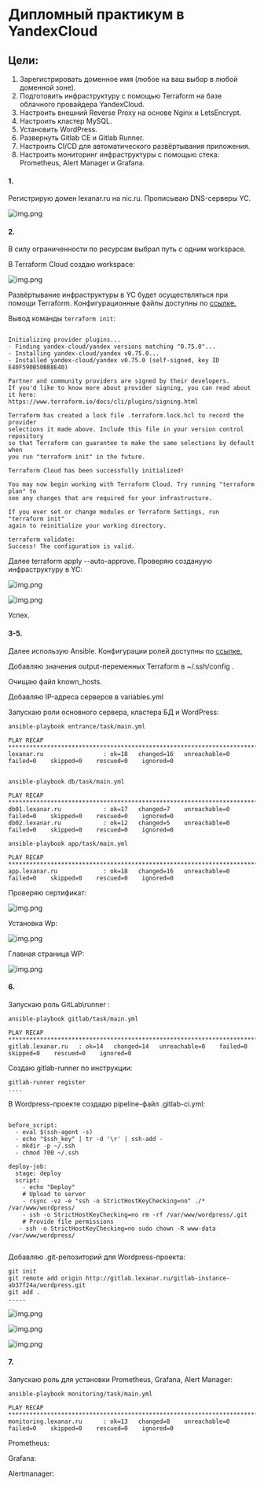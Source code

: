 # Дипломный практикум в YandexCloud

## Цели:

1. Зарегистрировать доменное имя (любое на ваш выбор в любой доменной зоне).
2. Подготовить инфраструктуру с помощью Terraform на базе облачного провайдера YandexCloud.
3. Настроить внешний Reverse Proxy на основе Nginx и LetsEncrypt.
4. Настроить кластер MySQL.
5. Установить WordPress.
6. Развернуть Gitlab CE и Gitlab Runner.
7. Настроить CI/CD для автоматического развёртывания приложения.
8. Настроить мониторинг инфраструктуры с помощью стека: Prometheus, Alert Manager и Grafana.


#### 1.
Регистрирую домен lexanar.ru на nic.ru. Прописываю DNS-серверы YC.

![img.png](scrnshts/1.png)

#### 2.

В cилу ограниченности по ресурсам выбрал путь с одним workspace.

В Terraform Cloud создаю workspace:

![img.png](scrnshts/2.png)

Развёртывание инфраструктуры в YC будет осуществляться при помощи Terraform. Конфигурационные файлы доступны по [ссылке.](https://github.com/lexche/devops-netology/tree/master/diplom/terraform)

Вывод команды   `terraform init`:

``` Initializing Terraform Cloud...

Initializing provider plugins...
- Finding yandex-cloud/yandex versions matching "0.75.0"...
- Installing yandex-cloud/yandex v0.75.0...
- Installed yandex-cloud/yandex v0.75.0 (self-signed, key ID E40F590B50BB8E40)

Partner and community providers are signed by their developers.
If you'd like to know more about provider signing, you can read about it here:
https://www.terraform.io/docs/cli/plugins/signing.html

Terraform has created a lock file .terraform.lock.hcl to record the provider
selections it made above. Include this file in your version control repository
so that Terraform can guarantee to make the same selections by default when
you run "terraform init" in the future.

Terraform Cloud has been successfully initialized!

You may now begin working with Terraform Cloud. Try running "terraform plan" to
see any changes that are required for your infrastructure.

If you ever set or change modules or Terraform Settings, run "terraform init"
again to reinitialize your working directory.

terraform validate:
Success! The configuration is valid.     
```

Далее terraform apply --auto-approve. Проверяю создануую инфраструктуру в YC:

![img.png](scrnshts/3.png)

![img.png](scrnshts/5.png)

Успех.

#### 3-5.

Далее использую Ansible. Конфигурации ролей доступны по [ссылке.](https://github.com/lexche/devops-netology/tree/master/diplom/ansible)

Добавляю значения output-переменных Terraform в ~/.ssh/config .

Очищаю  файл known_hosts.

Добавляю IP-адреса серверов в variables.yml

Запускаю роли основного сервера, кластера БД и WordPress:
```
ansible-playbook entrance/task/main.yml

PLAY RECAP **********************************************************************************************************
lexanar.ru                 : ok=18   changed=16   unreachable=0    failed=0    skipped=0    rescued=0    ignored=0


ansible-playbook db/task/main.yml

PLAY RECAP **********************************************************************************************************
db01.lexanar.ru            : ok=17   changed=7    unreachable=0    failed=0    skipped=0    rescued=0    ignored=0
db02.lexanar.ru            : ok=12   changed=5    unreachable=0    failed=0    skipped=0    rescued=0    ignored=0

ansible-playbook app/task/main.yml

PLAY RECAP **********************************************************************************************************
app.lexanar.ru             : ok=18   changed=16   unreachable=0    failed=0    skipped=0    rescued=0    ignored=0

```

Проверяю сертификат:

![img.png](scrnshts/4.png)

Установка Wp:

![img.png](scrnshts/6.png)

Главная страница WP:

![img.png](scrnshts/7.png)


#### 6.

Запускаю роль GitLab\runner :
```
ansible-playbook gitlab/task/main.yml 

PLAY RECAP **********************************************************************************************************
gitlab.lexanar.ru   : ok=14   changed=14   unreachable=0    failed=0    skipped=0    rescued=0    ignored=0  

```

Создаю gitlab-runner по инструкции:

```
gitlab-runner register
....
```

В Wordpress-проекте создадю pipeline-файл .gitlab-ci.yml:
```

before_script:
  - eval $(ssh-agent -s)
  - echo "$ssh_key" | tr -d '\r' | ssh-add -
  - mkdir -p ~/.ssh
  - chmod 700 ~/.ssh

deploy-job:
  stage: deploy
  script:
    - echo "Deploy" 
    # Upload to server
    - rsync -vz -e "ssh -o StrictHostKeyChecking=no" ./* /var/www/wordpress/
    - ssh -o StrictHostKeyChecking=no rm -rf /var/www/wordpress/.git
    # Provide file permissions
   - ssh -o StrictHostKeyChecking=no sudo chown -R www-data /var/www/wordpress/ 
   
```    
Добавляю .git-репозиторий для Wordpress-проекта:

``` 
git init
git remote add origin http://gitlab.lexanar.ru/gitlab-instance-ab37f24a/wordpress.git
git add .
.....
``` 

![img.png](scrnshts/8.png)

![img.png](scrnshts/9.png)

![img.png](scrnshts/10.png)


#### 7.

Запускаю роль для установки Prometheus, Grafana, Alert Manager:

```
ansible-playbook monitoring/task/main.yml

PLAY RECAP **********************************************************************************************************
monitoring.lexanar.ru      : ok=13   changed=8    unreachable=0    failed=0    skipped=0    rescued=0    ignored=0

```
Prometheus:

Grafana:

Alertmanager:

